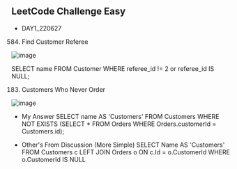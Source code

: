 ## LeetCode Challenge Easy 

* DAY1_220627

584. Find Customer Referee

![image](https://user-images.githubusercontent.com/81130006/175919550-18ab886a-cd3b-472e-97c4-af89edfc60fb.png)

SELECT name FROM Customer
WHERE referee_id  != 2 or referee_id IS NULL;


183. Customers Who Never Order

![image](https://user-images.githubusercontent.com/81130006/175920193-45a5fa8d-9667-4730-84b9-9019f0084b8a.png)

* My Answer
SELECT name AS 'Customers' FROM Customers
    WHERE NOT EXISTS (SELECT * FROM Orders
    WHERE Orders.customerId = Customers.id);

* Other's From Discussion (More Simple)
SELECT Name AS 'Customers' FROM Customers c LEFT JOIN Orders o ON c.Id = o.CustomerId WHERE o.CustomerId IS NULL


